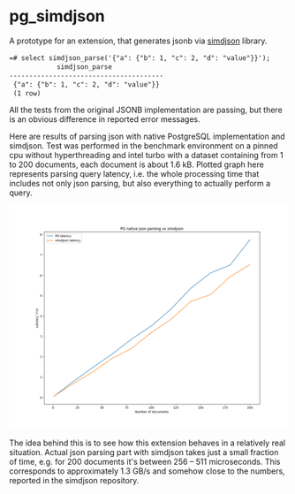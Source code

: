 # pg_simdjson

A prototype for an extension, that generates jsonb via [simdjson](https://github.com/lemire/simdjson) library.

```
=# select simdjson_parse('{"a": {"b": 1, "c": 2, "d": "value"}}');
            simdjson_parse
---------------------------------------
 {"a": {"b": 1, "c": 2, "d": "value"}}
 (1 row)
```

All the tests from the original JSONB implementation are passing, but there is
an obvious difference in reported error messages.

Here are results of parsing json with native PostgreSQL implementation and
simdjson. Test was performed in the benchmark environment on a pinned cpu
without hyperthreading and intel turbo with a dataset containing from 1 to 200
documents, each document is about 1.6 kB. Plotted graph here represents parsing
query latency, i.e. the whole processing time that includes not only json
parsing, but also everything to actually perform a query.

![benchmark](pg_simdjson.png?raw=true "Benchmark")

The idea behind this is to see how this extension behaves in a relatively real
situation. Actual json parsing part with simdjson takes just a small fraction
of time, e.g. for 200 documents it's between 256 – 511 microseconds. This
corresponds to approximately 1.3 GB/s and somehow close to the numbers,
reported in the simdjson repository.

[1]: https://arxiv.org/pdf/1902.08318.pdf

